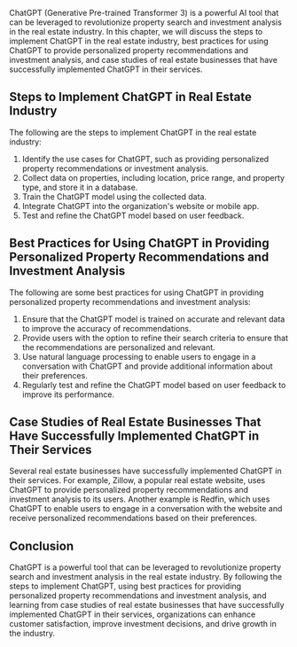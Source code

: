 
ChatGPT (Generative Pre-trained Transformer 3) is a powerful AI tool that can be leveraged to revolutionize property search and investment analysis in the real estate industry. In this chapter, we will discuss the steps to implement ChatGPT in the real estate industry, best practices for using ChatGPT to provide personalized property recommendations and investment analysis, and case studies of real estate businesses that have successfully implemented ChatGPT in their services.

Steps to Implement ChatGPT in Real Estate Industry
--------------------------------------------------

The following are the steps to implement ChatGPT in the real estate industry:

1. Identify the use cases for ChatGPT, such as providing personalized property recommendations or investment analysis.
2. Collect data on properties, including location, price range, and property type, and store it in a database.
3. Train the ChatGPT model using the collected data.
4. Integrate ChatGPT into the organization's website or mobile app.
5. Test and refine the ChatGPT model based on user feedback.

Best Practices for Using ChatGPT in Providing Personalized Property Recommendations and Investment Analysis
-----------------------------------------------------------------------------------------------------------

The following are some best practices for using ChatGPT in providing personalized property recommendations and investment analysis:

1. Ensure that the ChatGPT model is trained on accurate and relevant data to improve the accuracy of recommendations.
2. Provide users with the option to refine their search criteria to ensure that the recommendations are personalized and relevant.
3. Use natural language processing to enable users to engage in a conversation with ChatGPT and provide additional information about their preferences.
4. Regularly test and refine the ChatGPT model based on user feedback to improve its performance.

Case Studies of Real Estate Businesses That Have Successfully Implemented ChatGPT in Their Services
---------------------------------------------------------------------------------------------------

Several real estate businesses have successfully implemented ChatGPT in their services. For example, Zillow, a popular real estate website, uses ChatGPT to provide personalized property recommendations and investment analysis to its users. Another example is Redfin, which uses ChatGPT to enable users to engage in a conversation with the website and receive personalized recommendations based on their preferences.

Conclusion
----------

ChatGPT is a powerful tool that can be leveraged to revolutionize property search and investment analysis in the real estate industry. By following the steps to implement ChatGPT, using best practices for providing personalized property recommendations and investment analysis, and learning from case studies of real estate businesses that have successfully implemented ChatGPT in their services, organizations can enhance customer satisfaction, improve investment decisions, and drive growth in the industry.
